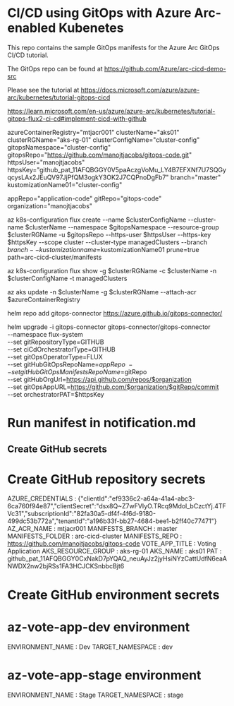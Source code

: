 # CI/CD using GitOps with Azure Arc-enabled Kubenetes

This repo contains the sample GitOps manifests for the Azure Arc GitOps CI/CD tutorial.

The GitOps repo can be found at <https://github.com/Azure/arc-cicd-demo-src>

Please see the tutorial at <https://docs.microsoft.com/azure/azure-arc/kubernetes/tutorial-gitops-cicd>

https://learn.microsoft.com/en-us/azure/azure-arc/kubernetes/tutorial-gitops-flux2-ci-cd#implement-cicd-with-github

azureContainerRegistry="mtjacr001"
clusterName="aks01"
clusterRGName="aks-rg-01"
clusterConfigName="cluster-config"
gitopsNamespace="cluster-config"
gitopsRepo="https://github.com/manojtjacobs/gitops-code.git"
httpsUser="manojtjacobs"
httpsKey="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"
branch="master"
kustomizationName01="cluster-config"

appRepo="application-code"
gitRepo="gitops-code"
organization="manojtjacobs"

az k8s-configuration flux create --name $clusterConfigName --cluster-name $clusterName --namespace $gitopsNamespace --resource-group $clusterRGName -u $gitopsRepo --https-user $httpsUser --https-key $httpsKey --scope cluster --cluster-type managedClusters --branch $branch --kustomization name=$kustomizationName01 prune=true path=arc-cicd-cluster/manifests

az k8s-configuration flux show -g $clusterRGName -c $clusterName -n $clusterConfigName -t managedClusters

az aks update -n $clusterName -g $clusterRGName --attach-acr $azureContainerRegistry

helm repo add gitops-connector https://azure.github.io/gitops-connector/

helm upgrade -i gitops-connector gitops-connector/gitops-connector \
      --namespace flux-system \
      --set gitRepositoryType=GITHUB \
      --set ciCdOrchestratorType=GITHUB \
      --set gitOpsOperatorType=FLUX \
      --set gitHubGitOpsRepoName=$appRepo \
      --set gitHubGitOpsManifestsRepoName=$gitRepo \
      --set gitHubOrgUrl=https://api.github.com/repos/$organization \
      --set gitOpsAppURL=https://github.com/$organization/$gitRepo/commit \
      --set orchestratorPAT=$httpsKey

# Run manifest in notification.md

## Create GitHub secrets

# Create GitHub repository secrets

AZURE_CREDENTIALS : {"clientId":"ef9336c2-a64a-41a4-abc3-6ca760f94e87","clientSecret":"dsx8Q~Z7wFVIyO.TRcq9Mdol_bCzctYj.4TFVc31","subscriptionId":"82fa30a5-df4f-4f6d-9180-499dc53b772a","tenantId":"a196b33f-bb27-4684-bee1-b2ff40c77471"}
AZ_ACR_NAME	: mtjacr001
MANIFESTS_BRANCH : master
MANIFESTS_FOLDER : arc-cicd-cluster
MANIFESTS_REPO : https://github.com/manojtjacobs/gitops-code
VOTE_APP_TITLE : Voting Application
AKS_RESOURCE_GROUP : aks-rg-01
AKS_NAME :	aks01
PAT : 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

# Create GitHub environment secrets

#  az-vote-app-dev environment
ENVIRONMENT_NAME : Dev
TARGET_NAMESPACE : dev

# az-vote-app-stage environment
ENVIRONMENT_NAME : Stage
TARGET_NAMESPACE : stage